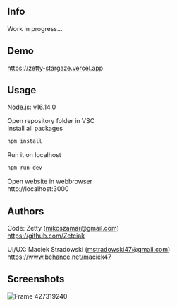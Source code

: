 ## Info
Work in progress...

## Demo
https://zetty-stargaze.vercel.app

## Usage
Node.js: v16.14.0

Open repository folder in VSC <br/>
Install all packages
```sh
npm install
```

Run it on localhost
```sh
npm run dev
```

Open website in webbrowser <br/>
http://localhost:3000

## Authors

Code: Zetty (mikoszamar@gmail.com)<br/>
https://github.com/Zetciak

UI/UX: Maciek Stradowski (mstradowski47@gmail.com)<br/>
https://www.behance.net/maciek47

## Screenshots

![Frame 427319240](https://user-images.githubusercontent.com/97193808/189578260-c4aa42e2-7dc2-4dd1-9cee-fc9245a04bd9.png)
